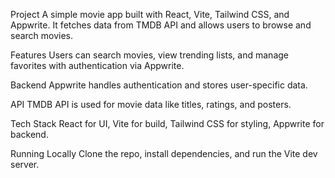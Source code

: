 Project
A simple movie app built with React, Vite, Tailwind CSS, and Appwrite. It fetches data from TMDB API and allows users to browse and search movies.

Features
Users can search movies, view trending lists, and manage favorites with authentication via Appwrite.

Backend
Appwrite handles authentication and stores user-specific data.

API
TMDB API is used for movie data like titles, ratings, and posters.

Tech Stack
React for UI, Vite for build, Tailwind CSS for styling, Appwrite for backend.

Running Locally
Clone the repo, install dependencies, and run the Vite dev server.
